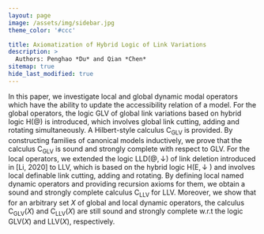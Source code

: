 ```yaml
---
layout: page
image: /assets/img/sidebar.jpg
theme_color: '#ccc'

title: Axiomatization of Hybrid Logic of Link Variations
description: >
  Authors: Penghao *Du* and Qian *Chen*
sitemap: true
hide_last_modified: true
---
```


In this paper, we investigate local and global dynamic modal operators which have the ability to update the accessibility relation of a model. For the global operators, the logic $\mathsf{GLV}$ of global link variations based on hybrid logic $\mathsf{H}(@)$ is introduced, which involves global link cutting, adding and rotating simultaneously. A Hilbert-style calculus $\mathsf{C_{GLV}}$ is provided. By constructing families of canonical models inductively, we prove that the calculus $\mathsf{C_{GLV}}$ is sound and strongly complete with respect to $\mathsf{GLV}$. For the local operators, we extended the logic $\mathsf{LLD}(@,\downarrow)$ of link deletion introduced in [Li, 2020] to $\mathsf{LLV}$, which is based on the hybrid logic $\mathsf{H}(\mathsf{E},\downarrow\ )$ and involves local definable link cutting, adding and rotating. By defining local named dynamic operators and providing recursion axioms for them, we obtain a sound and strongly complete calculus $\mathsf{C_{LLV}}$ for $\mathsf{LLV}$. Moreover, we show that for an arbitrary set $X$ of global and local dynamic operators, the calculus $\mathsf{C_{GLV}}(X)$ and $\mathsf{C_{LLV}}(X)$ are still sound and strongly complete w.r.t the logic $\mathsf{GLV}(X)$ and $\mathsf{LLV}(X)$, respectively.